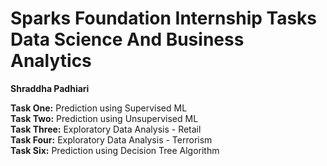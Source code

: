 # Sparks Foundation Internship Tasks <br>Data Science And Business Analytics<br>
<strong>Shraddha Padhiari</strong>

<b>Task One:</b> Prediction using Supervised ML <br>
<b>Task Two:</b> Prediction using Unsupervised ML <br>
<b>Task Three:</b> Exploratory Data Analysis - Retail <br>
<b>Task Four:</b> Exploratory Data Analysis - Terrorism <br>
<b>Task Six:</b> Prediction using Decision Tree Algorithm <br>
